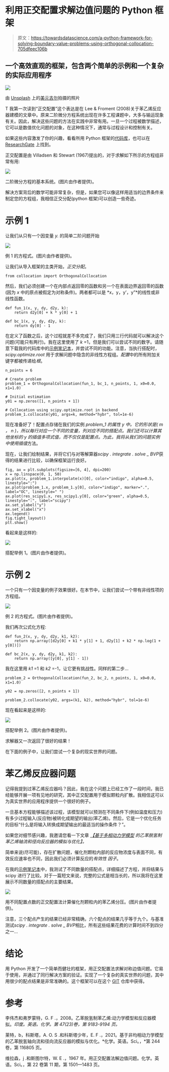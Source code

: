 # 利用正交配置求解边值问题的 Python 框架

> 原文：<https://towardsdatascience.com/a-python-framework-for-solving-boundary-value-problems-using-orthogonal-collocation-705dfeec106b>

## 一个高效直观的框架，包含两个简单的示例和一个复杂的实际应用程序

![](img/88e5a4bf57184b4d6b458574263238e2.png)

由 [Unsplash](https://unsplash.com?utm_source=medium&utm_medium=referral) 上的[美元吉尔](https://unsplash.com/@dollargill?utm_source=medium&utm_medium=referral)拍摄的照片

T 我第一次读到“正交配置”这个表达是在 Lee & Froment (2008)关于苯乙烯反应器建模的文章中。原来二阶微分方程系统出现在许多工程课题中，大多与输运现象有关。因此，解决这些问题的方法在实践中非常有用。一旦一个过程被数学描述，它可以是数值优化问题的对象，在这种情况下，通常与过程设计和控制有关。

如果这些内容激发了你的兴趣，看看所用 Python 框架的[代码库](https://github.com/bruscalia/collocation.git)，也可以在 [ResearchGate](https://www.researchgate.net/publication/358914432_A_Python_module_to_solve_boundary_value_problems_using_orthogonal_collocation) 上找到。

正交配置是由 Villadsen 和 Stewart (1967)提出的，对于求解如下所示的方程组非常有用:

![](img/8a99723c399bb0864ebdbc4ed8108f97.png)

二阶微分方程的基本系统。(图片由作者提供)。

解决方案背后的数学可能非常复杂，但是，如果您可以像这样用适当的边界条件来制定您的方程组，我相信正交分配(python 框架)可以创造一些奇迹。

# 示例 1

让我们从只有一个因变量 *y.* 的简单二阶问题开始

![](img/f8f2dd0aeb8d966a1bed475452a81372.png)

例 1 的方程式。(图片由作者提供)。

让我们从导入框架的主类开始，*正交分配*。

```
from collocation import OrthogonalCollocation
```

然后，我们必须创建一个在内部点返回零的函数和另一个在表面边界返回零的函数(因为 *x* 中的原点被假定为对称条件)。两者都可以是 *x，y，y’，y”*的线性或非线性函数。

```
def fun_1(x, y, dy, d2y, k):
    return d2y[0] + k * y[0] + 1

def bc_1(x, y, dy, d2y, k):
    return dy[0] - 1
```

在定义了函数之后，这个过程就差不多完成了，我们只用三行代码就可以解决这个问题(可能只有两行)。我在这里使用了 *k* =1，但是我们可以尝试不同的数字。请随意下载我的代码库中的[示例笔记本](https://github.com/bruscalia/collocation/blob/main/notebooks/example_collocation.ipynb)，并尝试不同的功能。注意，当执行搭配时， *scipy.optimize.root* 用于求解问题中隐含的非线性方程组。*配置*中的所有附加关键字都被传递给*根*。

```
n_points = 6

# Create problem
problem_1 = OrthogonalCollocation(fun_1, bc_1, n_points, 1, x0=0.0, x1=1.0)

# Initial estimation
y01 = np.zeros([1, n_points + 1])

# Collocation using scipy.optimize.root in backend
problem_1.collocate(y01, args=k, method="hybr", tol=1e-6)
```

现在准备好了！配置点存储在我们的实例 *problem_1 的属性 *y* 中。*它的形状是( *m* ， *n* )，所以每行对应一个不同的变量，列对应不同的搭配点。我们还可以计算其他坐标的 *y* 的插值多项式值，而不仅仅是配置点。为此，我将从我们的问题实例中使用*插值*方法。

现在，让我们绘制结果，并将它们与对等解算器*scipy . integrate . solve _ BVP*获得的结果进行比较，以确保框架运行良好。

```
fig, ax = plt.subplots(figsize=[6, 4], dpi=200)
x = np.linspace(0, 1, 50)
ax.plot(x, problem_1.interpolate(x)[0], color="indigo", alpha=0.5, linestyle=":")
ax.plot(problem_1.x, problem_1.y[0], color="indigo", marker=".", label="OC", linestyle=" ")
ax.plot(res_scipy1.x, res_scipy1.y[0], color="green", alpha=0.5, linestyle=":", label="scipy")
ax.set_ylabel("y")
ax.set_xlabel("x")
ax.legend()
fig.tight_layout()
plt.show()
```

看起来是这样的:

![](img/ceedbf6cae0e9ef858a386658101af66.png)

搭配举例 1。(图片由作者提供)。

# 示例 2

一个只有一个因变量的例子效果很好。在本节中，让我们尝试一个带有非线性项的方程组。

![](img/ea9f4d2c77ad47eb7a681a5893eb78e5.png)

例 2 的方程式。(图片由作者提供)。

我们再次公式化方程:

```
def fun_2(x, y, dy, d2y, k1, k2):
    return np.array([d2y[0] + k1 * y[1] + 1, d2y[1] + k2 * np.log(1 + y[0])])

def bc_2(x, y, dy, d2y, k1, k2):
    return np.array([y[0], y[1] - 1])
```

我在这里用 *k1* =1 和 *k2* =-1，让它更有挑战性。同样的第二步…

```
problem_2 = OrthogonalCollocation(fun_2, bc_2, n_points, 1, x0=0.0, x1=1.0)

y02 = np.zeros([2, n_points + 1])

problem_2.collocate(y02, args=(k1, k2), method="hybr", tol=1e-6)
```

现在看起来是这样的:

![](img/06f2a9c0b035b4cec21fef7479e8b484.png)

搭配举例 2。(图片由作者提供)。

求解器又一次返回了很好的结果！

在下面的例子中，让我们尝试一个复杂的现实世界的问题。

# 苯乙烯反应器问题

记得我提到过苯乙烯反应器吗？因此，我在这个问题上已经工作了一段时间，我已经能够开展一项有见地的研究，其中正交配置用于模拟颗粒内扩散。我相信这可以为真实世界的应用程序提供一个很好的例子。

一旦基本方程能够描述该过程，该模型就可以预测在不同条件下(例如温度和压力)有多少过程输入(反应物)被转化成期望的输出(苯乙烯)。然后，它是一个优化任务的目标“什么是将输入转换成期望输出的最适当的操作条件？”。

如果您对细节感兴趣，我邀请您看一下文章 [*【基于多相动力学模型*](https://doi.org/10.1016/j.ces.2021.116805) *的乙苯脱氢制苯乙烯轴流和径向反应器的模拟与优化】。*

简单来说(尽可能)，存在扩散问题，催化剂颗粒内部的反应物浓度与表面不同，有效反应速率也不同，因此我们必须计算反应的*有效性* *因子*。

在我的[示例笔记本](https://github.com/bruscalia/collocation/blob/main/notebooks/example_collocation.ipynb)中，我测试了不同数量的搭配点，详细描述了方程，并将结果与 scipy 进行了比较。对于一篇短文来说，完整的公式是相当长的，所以我将在这里展示不同数量的搭配点的主要结果。

![](img/a26151193f401e611a5d30f1416965a6.png)

用不同配置点数的正交配置法计算催化剂颗粒内的苯乙烯分压。(图片由作者提供)。

注意，三个配点产生的结果已经非常精确，六个配点的结果几乎等于九个。与基准测试*scipy . integrate . solve _ BVP*相比，所有这些结果花费的计算时间不到四分之一…

# 结论

用 Python 开发了一个简单而健壮的框架，用正交配置法求解对称边值问题。它易于使用，并通过了同行解决方案的验证。实现了一个复杂的真实世界的问题，其中用很少的配点结果是非常准确的。这个框架可以在这个 [GIT](https://github.com/bruscalia/collocation) 仓库中获得。

# 参考

李伟杰和弗罗蒙特，G. F .，2008。乙苯脱氢制苯乙烯:动力学模型和反应器模拟。*印度。英语。化学。第 47(23)卷，第 9183-9194 页。*

莱特，b，科斯塔，A. O. S .和科斯塔少年，E. F .，2021。基于非均相动力学模型的乙苯脱氢轴向流和径向流反应器的模拟与优化。*化学。英语。Sci。，*第 244 卷，第 116805 页。

维拉森，j .和斯图尔特，W. E .，1967 年。用正交配置法解边值问题。化学。英语。Sci。，第 22 卷第 11 期，第 1501—1483 页。